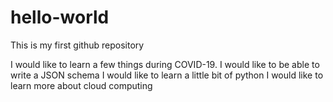 # hello-world
This is my first github repository

I would like to learn a few things during COVID-19.
I would like to be able to write a JSON schema
I would like to learn a little bit of python
I would like to learn more about cloud computing 
